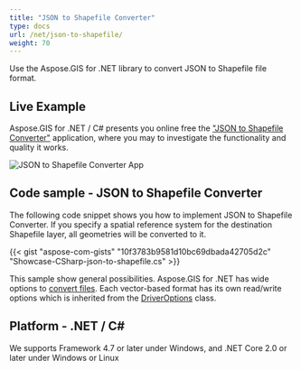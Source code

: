 ```yaml
---
title: "JSON to Shapefile Converter"
type: docs
url: /net/json-to-shapefile/
weight: 70
---
```


Use the Aspose.GIS for .NET library to convert JSON to Shapefile file format.

## **Live Example**

Aspose.GIS for .NET / C# presents you online free the ["JSON to Shapefile Converter"](https://products.aspose.app/gis/conversion/json-to-shapefile) application, where you may to investigate the functionality and quality it works.

![JSON to Shapefile Converter App](conversion.png)

## **Code sample - JSON to Shapefile Converter**

The following code snippet shows you how to implement JSON to Shapefile Converter. If you specify a spatial reference system for the destination Shapefile layer, all geometries will be converted to it. 

{{< gist "aspose-com-gists" "10f3783b9581d10bc69dbada42705d2c" "Showcase-CSharp-json-to-shapefile.cs" >}}

This sample show general possibilities. Aspose.GIS for .NET has wide options to [convert files](https://docs.aspose.com/gis/net/vector-layers/). Each vector-based format has its own read/write options which is inherited from the [DriverOptions](https://reference.aspose.com/gis/net/aspose.gis/driveroptions) class.

## **Platform - .NET / C#**

We supports Framework 4.7 or later under Windows, and .NET Core 2.0 or later under Windows or Linux
